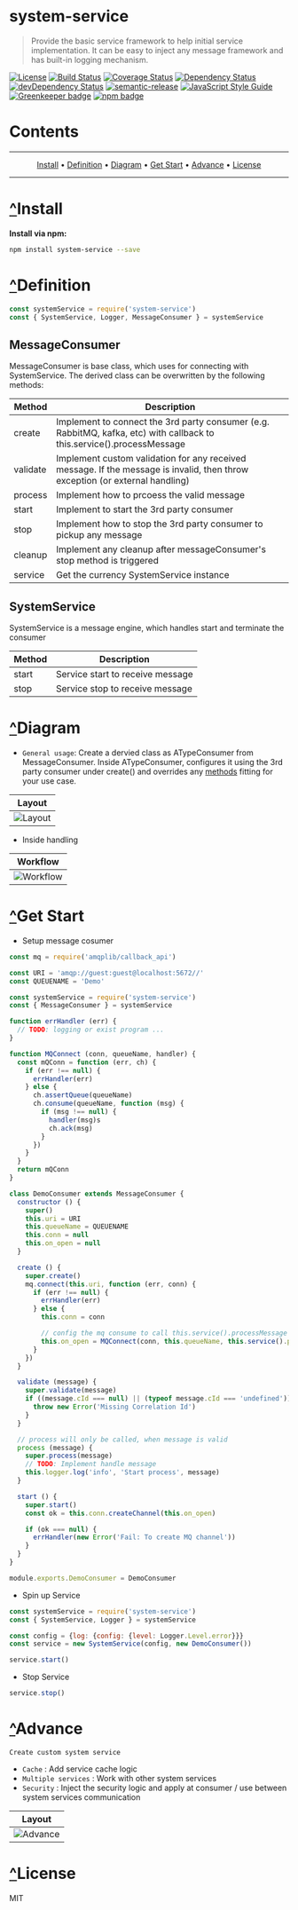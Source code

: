 # <a name="system-service"></a>system-service
> Provide the basic service framework to help initial service implementation.  It can be easy to inject any message framework and has built-in logging mechanism.

[![License](https://img.shields.io/badge/license-MIT-green.svg)](https://github.com/leocwlam/system-service/blob/master/LICENSE)
[![Build Status](https://travis-ci.org/leocwlam/system-service.svg?branch=master)](https://travis-ci.org/leocwlam/system-service)
[![Coverage Status](https://coveralls.io/repos/github/leocwlam/system-service/badge.svg?branch=master)](https://coveralls.io/github/leocwlam/system-service?branch=master)
[![Dependency Status](https://david-dm.org/leocwlam/system-service.svg)](https://david-dm.org/leocwlam/system-service)
[![devDependency Status](https://david-dm.org/leocwlam/system-service/dev-status.svg)](https://david-dm.org/leocwlam/system-service?type=dev)
[![semantic-release](https://img.shields.io/badge/%20%20%F0%9F%93%A6%F0%9F%9A%80-semantic--release-e10079.svg)](https://github.com/semantic-release/semantic-release)
[![JavaScript Style Guide](https://img.shields.io/badge/code_style-standard-brightgreen.svg)](https://standardjs.com)
[![Greenkeeper badge](https://badges.greenkeeper.io/leocwlam/system-service.svg)](https://greenkeeper.io/)
[![npm badge](https://img.shields.io/npm/v/system-service/latest.svg)](https://www.npmjs.com/package/system-service)

# Contents
-------

<p align="center">
    <a href="#install">Install</a> &bull;
    <a href="#definition">Definition</a> &bull;
    <a href="#diagram">Diagram</a> &bull;
    <a href="#get-start">Get Start</a> &bull;
    <a href="#advance">Advance</a> &bull;
    <a href="#license">License</a>
</p>

-------

# <a href="#system-service">^</a><a name="install"></a>Install
**Install via npm:**
``` bash
npm install system-service --save
```


# <a href="#system-service">^</a><a name="definition"></a>Definition
``` js
const systemService = require('system-service')
const { SystemService, Logger, MessageConsumer } = systemService
```

## <a name="messageConsumer"></a>MessageConsumer
MessageConsumer is base class, which uses for connecting with SystemService.  The derived class can be overwritten by the following methods:

| Method   | Description                                                                                                                  |
|----------|------------------------------------------------------------------------------------------------------------------------------|
| create   | Implement to connect the 3rd party consumer (e.g. RabbitMQ, kafka, etc) with callback to this.service().processMessage       |
| validate | Implement custom validation for any received message. If the message is invalid, then throw exception (or external handling) |
| process  | Implement how to prcoess the valid message                                                                                   |
| start    | Implement to start the 3rd party consumer                                                                                    |
| stop     | Implement how to stop the 3rd party consumer to pickup any message                                                           |
| cleanup  | Implement any cleanup after messageConsumer's stop method is triggered                                                       |
| service  | Get the currency SystemService instance                                                                                      |

## <a name="systemService"></a>SystemService
SystemService is a message engine, which handles start and terminate the consumer

| Method | Description                      |
|--------|----------------------------------|
| start  | Service start to receive message |
| stop   | Service stop to receive message  |

# <a href="#system-service">^</a><a name="diagram"></a>Diagram

- `General usage`: Create a dervied class as ATypeConsumer from MessageConsumer.  Inside ATypeConsumer, configures it using the 3rd party consumer under create() and overrides any <a href="#messageConsumer">methods</a> fitting for your use case.

| Layout |
|--------|
|![Layout](https://raw.githubusercontent.com/leocwlam/system-service/master/docs/system-service.png)|

- Inside handling

| Workflow |
|----------|
|![Workflow](https://raw.githubusercontent.com/leocwlam/system-service/master/docs/workflow.png)|

# <a href="#system-service">^</a><a name="get-start"></a>Get Start
- Setup message cosumer
``` js
const mq = require('amqplib/callback_api')

const URI = 'amqp://guest:guest@localhost:5672//'
const QUEUENAME = 'Demo'

const systemService = require('system-service')
const { MessageConsumer } = systemService

function errHandler (err) {
  // TODO: logging or exist program ...
}

function MQConnect (conn, queueName, handler) {
  const mQConn = function (err, ch) {
    if (err !== null) {
      errHandler(err)
    } else {
      ch.assertQueue(queueName)
      ch.consume(queueName, function (msg) {
        if (msg !== null) {
          handler(msg)s
          ch.ack(msg)
        }
      })
    }
  }
  return mQConn
}

class DemoConsumer extends MessageConsumer {
  constructor () {
    super()
    this.uri = URI
    this.queueName = QUEUENAME
    this.conn = null
    this.on_open = null
  }

  create () {
    super.create()
    mq.connect(this.uri, function (err, conn) {
      if (err !== null) {
        errHandler(err)
      } else {
        this.conn = conn

        // config the mq consume to call this.service().processMessage
        this.on_open = MQConnect(conn, this.queueName, this.service().processMessage)
      }
    })
  }

  validate (message) {
    super.validate(message)
    if ((message.cId === null) || (typeof message.cId === 'undefined')) {
      throw new Error('Missing Correlation Id')
    }
  }

  // process will only be called, when message is valid
  process (message) {
    super.process(message)
    // TODO: Implement handle message
    this.logger.log('info', 'Start process', message)
  }

  start () {
    super.start()
    const ok = this.conn.createChannel(this.on_open)

    if (ok === null) {
      errHandler(new Error('Fail: To create MQ channel'))
    }
  }
}

module.exports.DemoConsumer = DemoConsumer
```

- Spin up Service

``` js
const systemService = require('system-service')
const { SystemService, Logger } = systemService

const config = {log: {config: {level: Logger.Level.error}}}
const service = new SystemService(config, new DemoConsumer())

service.start()
```

- Stop Service

``` js
service.stop()
```

# <a href="#system-service">^</a><a name="advance"></a>Advance

`Create custom system service`

- `Cache` : Add service cache logic
- `Multiple services` : Work with other system services
- `Security` : Inject the security logic and apply at consumer / use between system services communication

| Layout |
|--------|
|![Advance](https://raw.githubusercontent.com/leocwlam/system-service/master/docs/advance-system-service.png)|

# <a href="#system-service">^</a><a name="license"></a>License
MIT
